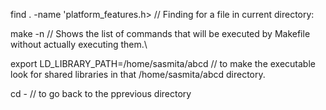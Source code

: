 
find . -name 'platform_features.h>
     // Finding for a file in current  directory: 

make -n
     // Shows the list of commands that will be executed by Makefile without actually executing them.\

export LD_LIBRARY_PATH=/home/sasmita/abcd
    // to make the executable look for shared libraries in that /home/sasmita/abcd directory.
    
cd -
     // to go back to the pprevious directory
